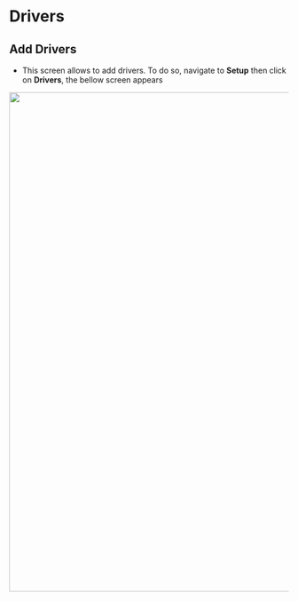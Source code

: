 # Drivers

## Add Drivers

- This screen allows to add drivers. To do so, navigate to <b>Setup</b> then click on <b>Drivers</b>, the bellow screen appears
<div style="margin:auto;">
  <img src="/assets/images/adduser.png" width="1200" height="900" />
</div>
